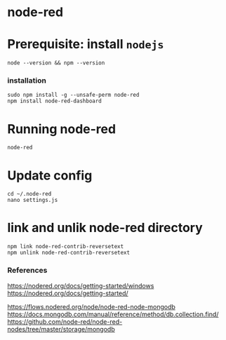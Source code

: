 # node-red

# Prerequisite: install `nodejs`
```
node --version && npm --version
```

### installation 
```
sudo npm install -g --unsafe-perm node-red
npm install node-red-dashboard
```

# Running node-red
```
node-red
```

# Update config
```
cd ~/.node-red
nano settings.js
```

# link and unlik node-red directory
```
npm link node-red-contrib-reversetext
npm unlink node-red-contrib-reversetext
```

### References
https://nodered.org/docs/getting-started/windows
https://nodered.org/docs/getting-started/

https://flows.nodered.org/node/node-red-node-mongodb
https://docs.mongodb.com/manual/reference/method/db.collection.find/
https://github.com/node-red/node-red-nodes/tree/master/storage/mongodb